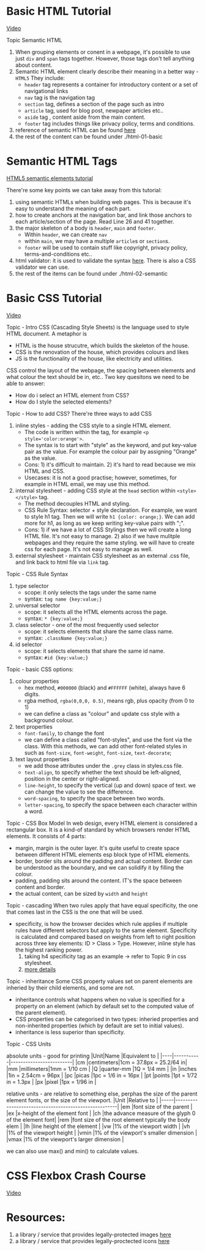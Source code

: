 # Basic HTML Tutorial
[Video](https://www.youtube.com/watch?v=N8YMl4Ezp4g&list=PLif4iXLY4SOxbZS26ruK6s6N7ffYPEGF2&index=1&t=1541s)

Topic Semantic HTML
1. When grouping elements or conent in a webpage, it's possible to use just `div` and `span` tags together. However, those tags don't tell anything about content. 
2. Semantic HTML element clearly describe their meaning in a better way - `HTML5` They include:
    * `header` tag represents a container for introductory content or a set of navigational links
    * `nav` tag is the navigation tag
    * `section` tag, defines a section of the page such as intro
    * `article` tag, used for blog post, newpaper articles etc..
    * `aside` tag , content aside from the main content. 
    * `footer` tag includes things like privacy policy, terms and conditions.
3. reference of semantic HTML can be found [here](https://www.w3schools.com/html/html5_semantic_elements.asp)
4. the rest of the content can be found under ./html-01-basic

# Semantic HTML Tags
[HTML5 semantic elements tutorial](https://www.youtube.com/watch?v=kX3TfdUqpuU)

There're some key points we can take away from this tutorial:
1. using semantic HTMLs when building web pages. This is because it's easy to understand the meaning of each part.
2. how to create anchors at the navigation bar, and link those anchors to each article/section of the page. Read Line 26 and 41 together. 
3. the major skeleton of a body is `header`, `main` and `footer`. 
    * Within `header`, we can create `nav`
    * within `main`, we may have a multiple `article`s or `section`s.
    * `footer` will be used to contain stuff like copyright, privacy policy, terms-and-conditions etc..
4. html validator: it is used to validate the syntax [here](https://validator.w3.org/). There is also a CSS validator we can use.
5. the rest of the items can be found under ./html-02-semantic

# Basic CSS Tutorial
[Video](https://www.youtube.com/watch?v=Icf5D3fEKbM&list=PLif4iXLY4SOxbZS26ruK6s6N7ffYPEGF2&index=4)

Topic - Intro
CSS (Cascading Style Sheets) is the language used to style HTML document. A metaphor is 
* HTML is the house strucutre, which builds the skeleton of the house.
* CSS is the renovation of the house, which provides colours and likes
* JS is the functionality of the house, like electricity and utilities. 

CSS control the layout of the webpage, the spacing between elements and what colour the text should be in, etc.. Two key quesitons we need to be able to answer:
* How do i select an HTML element from CSS?
* How do I style the selected elements?

Topic - How to add CSS?
There're three ways to add CSS
1. inline styles - adding the CSS style to a single HTML element.
    * The code is written within the tag, for example `<p style='color:orange'>`. 
    * The syntax is to start with "style" as the keyword, and put key-value pair as the value. For example the colour pair by assigning "Orange" as the value. 
    * Cons: 1) it's difficult to maintain. 2) it's hard to read because we mix HTML and CSS. 
    * Usecases: it is not a good practise; however, sometimes, for example in HTML email, we may use this method.
2. internal stylesheet - adding CSS style at the `head` section within `<style></style>` tag.
    * The method decouples HTML and styling.
    * CSS Rule Syntax: selector + style declaration. For example, we want to style h1 tag. Then we will write `h1 {color: orange;}`. We can add more for h1, as long as we keep writing key-value pairs with ";".
    * Cons: 1) if we have a lot of CSS Stylings then we will create a long HTML file. It's not easy to manage. 2) also if we have mulitple webpages and they require the same styling. we will have to create css for each page. It's not easy to manage as well. 
3. external stylesheet - maintain CSS stylesheet as an external .css file, and link back to html file via `link` tag.

Topic - CSS Rule Syntax
1. type selector
    * scope: it only selects the tags under the same name
    * syntax: `tag name {key:value;}`
2. universal selector
    * scope: it selects all the HTML elements across the page.
    * syntax: `* {key:value;}`
3. class selector - one of the most frequently used selector
    * scope: it selects elements that share the same class name.
    * syntax: `.className {key:value;}`
4. id selector
    * scope: it selects elements that share the same id name.
    * syntax: `#id {key:value;}`

Topic - basic CSS options:
1. colour properties
    * hex method, `#000000` (black) and `#FFFFFF` (white), always have 6 digits.
    * rgba method, `rgba(0,0,0, 0.5)`, means rgb, plus opacity (from 0 to 1)
    * we can define a class as "colour" and update css style with a background colour.
2. text properties
    * `font-family`, to change the font
    * we can define a class called "font-styles", and use the font via the class. With this methods, we can add other font-related styles in such as `font-size`, `font-weight`, `font-size`, `text-decorate`;
3. text layout properties
    * we add those attributes under the `.grey` class in styles.css file.
    * `text-align`, to specify whether the text should be left-aligned, position in the center or right-aligned.
    * `line-height`, to specify the vertical (up and down) space of text. we can change the value to see the difference.
    *  `word-spacing`, to specify the space between two words. 
    * `letter-spacing`, to specify the space between each character within a word.

Topic - CSS Box Model
In web design, every HTML element is considered a rectangular box. It is a kind-of standard by which browsers render HTML elements. It consists of 4 parts:
* margin, margin is the outer layer. It's quite useful to create space between different HTML elements esp block type of HTML elements. 
* border, border sits around the padidng and actual content. Border can be understood as the boundary, and we can solidify it by filling the colour.
* padding, padding sits around the content. IT's the space between content and border.
* the actual content, can be sized by `width` and `height`

Topic - cascading
When two rules apply that have equal specificity, the one that comes last in the CSS is the one that will be used.
* specificity, is how the browser decides which rule applies if multiple rules have different selectors but apply to the same element. Specificity is calculated and compared based on weights from left to right position across three key elements: ID > Class > Type. However, inline style has the highest ranking power. 
    1. taking h4 specificity tag as an example -> refer to Topic 9 in css stylesheet.
    2. [more details](https://developer.mozilla.org/en-US/docs/Web/CSS/Specificity)

Topic - inheritance
Some CSS property values set on parent elements are inheried by their child elements, and some are not.
* inheritance controls what happens when no value is specified for a property on an element (which by default set to the computed value of the parent element).
* CSS properties can be categorised in two types: inheried properties and non-inherited properties (which by default are set to initial values).  
* inheritance is less superior than specificity.

Topic - CSS Units

absolute units - good for printing
|Unit|Name       |Equivalent to            |
|----|-----------|-------------------------|
|cm  |centimeters|1cm = 37.8px = 25.2/64 in|
|mm  |millimeters|1mm = 1/10 cm            |
|Q   |quarter-mm |1Q = 1/4 mm              |
|in  |inches     |1in = 2.54cm = 96px      |
|pc  |picas      |1pc = 1/6 in = 16px      |
|pt  |points     |1pt = 1/72 in = 1.3px    |
|px  |pixel      |1px = 1/96 in            |

relative units - are relative to something else, perphas the size of the parent element fonts, or the size of the viewport.
|Unit |Relative to                                           |
|-----|------------------------------------------------------|
|em   |font size of the parent                               |
|ex   |x-height of the element font                          |
|ch   |the advance measure of the glyph 0 of the element font|
|rem  |font size of the root element typically the body elem |
|lh   |line height of the element                            |
|vw   |1% of the viewport width                              |
|vh   |1% of the viewport height                             |
|vmin |1% of the viewport's smaller dimension                |
|vmax |1% of the viewport's larger dimension                 |

we can also use max() and min() to calculate values.

# CSS Flexbox Crash Course
[Video](https://www.youtube.com/watch?v=z62f2k38s64&list=PLif4iXLY4SOxbZS26ruK6s6N7ffYPEGF2&index=5&t=416s)

# Resources:
1. a library / service that provides legally-protected images [here](https://unsplash.com/)
2. a library / service that provides legally-proctected icons [here](https://www.flaticon.com/)